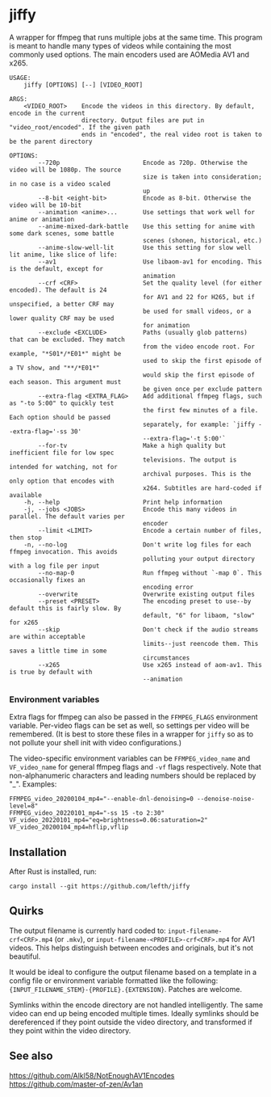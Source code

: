 # jiffy

<!-- [![Build Status](https://travis-ci.com/lefth/jiffy.svg?branch=master)](https://travis-ci.com/lefth/jiffy) -->

A wrapper for ffmpeg that runs multiple jobs at the same time. This program is meant to handle many types
of videos while containing the most commonly used options. The main encoders used are AOMedia AV1 and x265.

```
USAGE:
    jiffy [OPTIONS] [--] [VIDEO_ROOT]

ARGS:
    <VIDEO_ROOT>    Encode the videos in this directory. By default, encode in the current
                    directory. Output files are put in "video_root/encoded". If the given path
                    ends in "encoded", the real video root is taken to be the parent directory

OPTIONS:
        --720p                       Encode as 720p. Otherwise the video will be 1080p. The source
                                     size is taken into consideration; in no case is a video scaled
                                     up
        --8-bit <eight-bit>          Encode as 8-bit. Otherwise the video will be 10-bit
        --animation <anime>...       Use settings that work well for anime or animation
        --anime-mixed-dark-battle    Use this setting for anime with some dark scenes, some battle
                                     scenes (shonen, historical, etc.)
        --anime-slow-well-lit        Use this setting for slow well lit anime, like slice of life:
        --av1                        Use libaom-av1 for encoding. This is the default, except for
                                     animation
        --crf <CRF>                  Set the quality level (for either encoded). The default is 24
                                     for AV1 and 22 for H265, but if unspecified, a better CRF may
                                     be used for small videos, or a lower quality CRF may be used
                                     for animation
        --exclude <EXCLUDE>          Paths (usually glob patterns) that can be excluded. They match
                                     from the video encode root. For example, "*S01*/*E01*" might be
                                     used to skip the first episode of a TV show, and "**/*E01*"
                                     would skip the first episode of each season. This argument must
                                     be given once per exclude pattern
        --extra-flag <EXTRA_FLAG>    Add additional ffmpeg flags, such as "-to 5:00" to quickly test
                                     the first few minutes of a file. Each option should be passed
                                     separately, for example: `jiffy --extra-flag='-ss 30'
                                     --extra-flag='-t 5:00'`
        --for-tv                     Make a high quality but inefficient file for low spec
                                     televisions. The output is intended for watching, not for
                                     archival purposes. This is the only option that encodes with
                                     x264. Subtitles are hard-coded if available
    -h, --help                       Print help information
    -j, --jobs <JOBS>                Encode this many videos in parallel. The default varies per
                                     encoder
        --limit <LIMIT>              Encode a certain number of files, then stop
    -n, --no-log                     Don't write log files for each ffmpeg invocation. This avoids
                                     polluting your output directory with a log file per input
        --no-map-0                   Run ffmpeg without `-map 0`. This occasionally fixes an
                                     encoding error
        --overwrite                  Overwrite existing output files
        --preset <PRESET>            The encoding preset to use--by default this is fairly slow. By
                                     default, "6" for libaom, "slow" for x265
        --skip                       Don't check if the audio streams are within acceptable
                                     limits--just reencode them. This saves a little time in some
                                     circumstances
        --x265                       Use x265 instead of aom-av1. This is true by default with
                                     --animation
```

### Environment variables

Extra flags for ffmpeg can also be passed in the `FFMPEG_FLAGS` environment variable.
Per-video flags can be set as well, so settings per video will be remembered. (It is
best to store these files in a wrapper for `jiffy` so as to not pollute your
shell init with video configurations.)

The video-specific environment variables can be `FFMPEG_video_name` and `VF_video_name` for general ffmpeg
flags and `-vf` flags respectively.
Note that non-alphanumeric characters and leading numbers should be replaced by "_". Examples:

```
FFMPEG_video_20200104_mp4="--enable-dnl-denoising=0 --denoise-noise-level=8"
FFMPEG_video_20220101_mp4="-ss 15 -to 2:30" VF_video_20220101_mp4="eq=brightness=0.06:saturation=2"
VF_video_20200104_mp4=hflip,vflip
```

## Installation

After Rust is installed, run:

`cargo install --git https://github.com/lefth/jiffy`

## Quirks

The output filename is currently hard coded to: `input-filename-crf<CRF>.mp4`
(or `.mkv`), or `input-filename-<PROFILE>-crf<CRF>.mp4` for AV1 videos. This
helps distinguish between encodes and originals, but it's not beautiful.

It would be ideal to configure the output filename based on a template in a
config file or environment variable formatted like the following:
`{INPUT_FILENAME_STEM}-{PROFILE}.{EXTENSION}`. Patches are welcome.

Symlinks within the encode directory are not handled intelligently. The same
video can end up being encoded multiple times. Ideally symlinks should be
dereferenced if they point outside the video directory, and transformed
if they point within the video directory.

## See also

https://github.com/Alkl58/NotEnoughAV1Encodes
https://github.com/master-of-zen/Av1an
